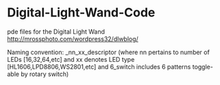 Digital-Light-Wand-Code
=======================

pde files for the Digital Light Wand http://mrossphoto.com/wordpress32/dlwblog/ 

Naming convention: 
_nn_xx_descriptor 
	(where nn pertains to number of LEDs [16,32,64,etc] 
	and xx denotes LED type [HL1606,LPD8806,WS2801,etc]
	and 6_switch includes 6 patterns toggle-able by rotary switch)

